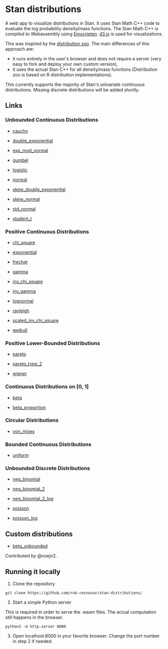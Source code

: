 # Stan distributions

A web app to visualize distributions in Stan. It uses Stan Math C++ code to evaluate the log probability density/mass functions. The Stan Math C++ is compiled to Webassembly using [Emscripten](https://emscripten.org/index.html). [d3.js](https://d3js.org/) is used for visualizations.

This was inspired by the [distribution zoo](https://github.com/ben18785/distribution-zoo). The main differences of this approach are: 
- it runs entirely in the user's browser and does not require a server (very easy to fork and deploy your own custom version),
- it uses the actual Stan C++ for all density/mass functions (Distribution zoo is based on R distribution implementations).

This currently supports the majority of Stan's univariate continuous distributions. Missing discrete distributions will be added shortly.

## Links

### Unbounded Continuous Distributions

- [cauchy](https://rok-cesnovar.github.io/stan-distributions/cauchy)

- [double_exponential](https://rok-cesnovar.github.io/stan-distributions/double_exponential)

- [exp_mod_normal](https://rok-cesnovar.github.io/stan-distributions/exp_mod_normal)

- [gumbel](https://rok-cesnovar.github.io/stan-distributions/gumbel)

- [logistic](https://rok-cesnovar.github.io/stan-distributions/logistic)

- [normal](https://rok-cesnovar.github.io/stan-distributions/normal)

- [skew_double_exponential](https://rok-cesnovar.github.io/stan-distributions/skew_double_exponential)

- [skew_normal](https://rok-cesnovar.github.io/stan-distributions/skew_normal)

- [std_normal](https://rok-cesnovar.github.io/stan-distributions/std_normal)

- [student_t](https://rok-cesnovar.github.io/stan-distributions/student_t)

### Positive Continuous Distributions

- [chi_square](https://rok-cesnovar.github.io/stan-distributions/chi_square)

- [exponential](https://rok-cesnovar.github.io/stan-distributions/exponential)

- [frechet](https://rok-cesnovar.github.io/stan-distributions/frechet)

- [gamma](https://rok-cesnovar.github.io/stan-distributions/gamma)

- [inv_chi_square](https://rok-cesnovar.github.io/stan-distributions/inv_chi_square)

- [inv_gamma](https://rok-cesnovar.github.io/stan-distributions/inv_gamma)

- [lognormal](https://rok-cesnovar.github.io/stan-distributions/lognormal)

- [rayleigh](https://rok-cesnovar.github.io/stan-distributions/rayleigh)

- [scaled_inv_chi_square](https://rok-cesnovar.github.io/stan-distributions/scaled_inv_chi_square)

- [weibull](https://rok-cesnovar.github.io/stan-distributions/weibull)

### Positive Lower-Bounded Distributions

- [pareto](https://rok-cesnovar.github.io/stan-distributions/pareto)

- [pareto_type_2](https://rok-cesnovar.github.io/stan-distributions/pareto_type_2)

- [wiener](https://rok-cesnovar.github.io/stan-distributions/wiener)

### Continuous Distributions on [0, 1]

- [beta](https://rok-cesnovar.github.io/stan-distributions/beta)

- [beta_proportion](https://rok-cesnovar.github.io/stan-distributions/beta_proportion)

### Circular Distributions

- [von_mises](https://rok-cesnovar.github.io/stan-distributions/von_mises)

### Bounded Continuous Distributions

- [uniform](https://rok-cesnovar.github.io/stan-distributions/uniform)
### Unbounded Discrete Distributions

- [neg_binomial](https://rok-cesnovar.github.io/stan-distributions/neg_binomial)

- [neg_binomial_2](https://rok-cesnovar.github.io/stan-distributions/neg_binomial_2)

- [neg_binomial_2_log](https://rok-cesnovar.github.io/stan-distributions/neg_binomial_2_log)

- [poisson](https://rok-cesnovar.github.io/stan-distributions/poisson)

- [poisson_log](https://rok-cesnovar.github.io/stan-distributions/poisson_log)

## Custom distributions

- [beta_unbounded](https://rok-cesnovar.github.io/stan-distributions/beta_unbounded)

Contributed by @noejn2.

## Running it locally

1. Clone the repository

```
git clone https://github.com/rok-cesnovar/stan-distributions/
```

2. Start a simple Python server

This is required in order to serve the .wasm files. The actual computation still happens in the browser.

```
python3 -m http.server 8000
```

3. Open localhost:8000 in your favorite browser. Change the port number in step 2 if needed.
